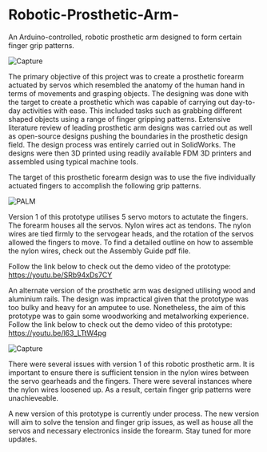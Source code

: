 # Robotic-Prosthetic-Arm-
An Arduino-controlled, robotic prosthetic arm designed to form certain finger grip patterns.


![Capture](https://user-images.githubusercontent.com/75569804/108779462-051c3180-75bb-11eb-8a62-f288e5a6a867.PNG)

The primary objective of this project was to create a prosthetic forearm actuated by servos which resembled the anatomy of the human hand in terms of movements and grasping objects. The designing was done with the target to create a prosthetic which was capable of carrying out day-to-day activities with ease. This included tasks such as grabbing different shaped objects using a range of finger gripping patterns. 
Extensive literature review of leading prosthetic arm designs was carried out as well as open-source designs pushing the boundaries in the prosthetic design field. The design process was entirely carried out in SolidWorks. The designs were then 3D printed using readily available FDM 3D printers and assembled using typical machine tools. 

The target of this prosthetic forearm design was to use the five individually actuated fingers to accomplish the following grip patterns. 

![PALM](https://user-images.githubusercontent.com/75569804/108799522-a075cc80-75e4-11eb-997f-ffb25579a841.PNG)

Version 1 of this prototype utilises 5 servo motors to actutate the fingers. The forearm houses all the servos. Nylon wires act as tendons. The nylon wires are tied firmly to the servogear heads, and the rotation of the servos allowed the fingers to move. To find a detailed outline on how to assemble the nylon wires, check out the Assembly Guide pdf file. 

Follow the link below to check out the demo video of the prototype: 
https://youtu.be/SRb94xDs7CY 

An alternate version of the prosthetic arm was designed utilising wood and aluminium rails. The design was impractical given that the prototype was too bulky and heavy for an amputee to use. Nonetheless, the aim of this prototype was to gain some woodworking and metalworking experience. Follow the link below to check out the demo video of this prototype: https://youtu.be/l63_LTtW4pg 

![Capture](https://user-images.githubusercontent.com/75569804/108960877-b3fb6300-76ca-11eb-8207-575be886f1c7.PNG)

There were several issues with version 1 of this robotic prosthetic arm. It is important to ensure there is sufficient tension in the nylon wires between the servo gearheads and the fingers. There were several instances where the nylon wires loosened up. As a result, certain finger grip patterns were unachieveable. 

A new version of this prototype is currently under process. The new version will aim to solve the tension and finger grip issues, as well as house all the servos and necessary electronics inside the forearm. Stay tuned for more updates. 
